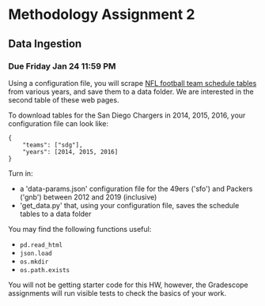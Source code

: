 # Methodology Assignment 2

## Data Ingestion

### Due Friday Jan 24 11:59 PM

Using a configuration file, you will scrape [NFL football team
schedule tables](https://www.pro-football-reference.com/teams/sdg/2016.htm) from various years, and save them to a data folder. We are interested in the second table of these web pages.

To download tables for the San Diego Chargers in 2014,
2015, 2016, your configuration file can look like:

```
{
    "teams": ["sdg"],
    "years": [2014, 2015, 2016]
}
```

Turn in:
- a 'data-params.json' configuration file for the 49ers ('sfo') and Packers ('gnb') between 2012 and 2019 (inclusive)
- 'get_data.py' that, using your configuration file, saves the schedule tables to a data folder

You may find the following functions useful:
  - `pd.read_html`
  - `json.load`
  - `os.mkdir`
  - `os.path.exists`

You will not be getting starter code for this HW, however, the Gradescope assignments will run visible tests to check the basics of your work.
